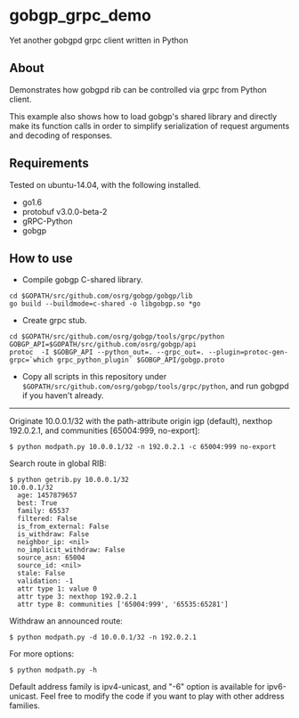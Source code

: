 # gobgp_grpc_demo
Yet another gobgpd grpc client written in Python

## About
Demonstrates how gobgpd rib can be controlled via grpc from Python client. 

This example also shows how to load gobgp's shared library and directly make its function calls in order to simplify serialization of request arguments and decoding of responses.

## Requirements

Tested on ubuntu-14.04, with the following installed. 

* go1.6
* protobuf v3.0.0-beta-2
* gRPC-Python
* gobgp

## How to use

* Compile gobgp C-shared library.
```
cd $GOPATH/src/github.com/osrg/gobgp/gobgp/lib
go build --buildmode=c-shared -o libgobgp.so *go
```

* Create grpc stub.
```
cd $GOPATH/src/github.com/osrg/gobgp/tools/grpc/python
GOBGP_API=$GOPATH/src/github.com/osrg/gobgp/api
protoc  -I $GOBGP_API --python_out=. --grpc_out=. --plugin=protoc-gen-grpc=`which grpc_python_plugin` $GOBGP_API/gobgp.proto
```

* Copy all scripts in this repository under `$GOPATH/src/github.com/osrg/gobgp/tools/grpc/python`, and run gobgpd if you haven't already.

---
Originate 10.0.0.1/32 with the path-attribute origin igp (default), nexthop 192.0.2.1, and communities [65004:999, no-export]:
```
$ python modpath.py 10.0.0.1/32 -n 192.0.2.1 -c 65004:999 no-export
```

Search route in global RIB:
```
$ python getrib.py 10.0.0.1/32
10.0.0.1/32
  age: 1457879657
  best: True
  family: 65537
  filtered: False
  is_from_external: False
  is_withdraw: False
  neighbor_ip: <nil>
  no_implicit_withdraw: False
  source_asn: 65004
  source_id: <nil>
  stale: False
  validation: -1
  attr type 1: value 0
  attr type 3: nexthop 192.0.2.1
  attr type 8: communities ['65004:999', '65535:65281']
  ```
  
Withdraw an announced route:
  ```
  $ python modpath.py -d 10.0.0.1/32 -n 192.0.2.1
  ```

For more options:
  ```
  $ python modpath.py -h
  ```

Default address family is ipv4-unicast, and "-6" option is available for ipv6-unicast.
Feel free to modify the code if you want to play with other address families.
